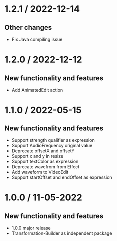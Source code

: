1.2.1 / 2022-12-14
==================

Other changes
-------------
* Fix Java compiling issue

1.2.0 / 2022-12-12
==================

New functionality and features
------------------------------
* Add AnimatedEdit action

1.1.0 / 2022-05-15
==================

New functionality and features
------------------------------
* Support strength qualifier as expression
* Support AudioFrequency original value
* Deprecate offsetX and offsetY
* Support x and y in resize
* Support textColor as expression
* Deprecate wavefrom from Effect
* Add waveform to VideoEdit
* Support startOffset and endOffset as expression

1.0.0 / 11-05-2022
==================

New functionality and features
------------------------------
* 1.0.0 major release
* Transformation-Builder as independent package
